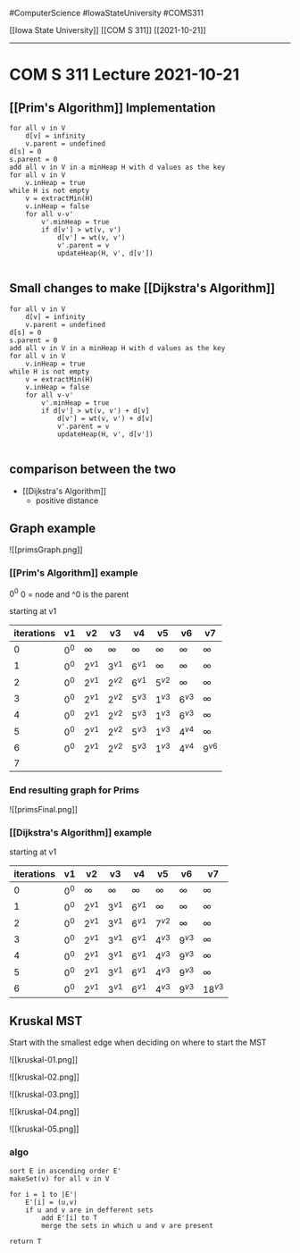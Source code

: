 #ComputerScience  #IowaStateUniversity #COMS311 


[[Iowa State University]] [[COM S 311]] [[2021-10-21]]

---

# COM S 311 Lecture 2021-10-21


## [[Prim's Algorithm]] Implementation

```
for all v in V 
	d[v] = infinity
	v.parent = undefined
d[s] = 0
s.parent = 0
add all v in V in a minHeap H with d values as the key
for all v in V 
	v.inHeap = true
while H is not empty
	v = extractMin(H)
	v.inHeap = false
	for all v-v'
		v'.minHeap = true
		if d[v'] > wt(v, v')
			d[v'] = wt(v, v')
			v'.parent = v
			updateHeap(H, v', d[v'])


```

## Small changes to make [[Dijkstra's Algorithm]]

```
for all v in V 
	d[v] = infinity
	v.parent = undefined
d[s] = 0
s.parent = 0
add all v in V in a minHeap H with d values as the key
for all v in V 
	v.inHeap = true
while H is not empty
	v = extractMin(H)
	v.inHeap = false
	for all v-v'
		v'.minHeap = true
		if d[v'] > wt(v, v') + d[v]
			d[v'] = wt(v, v') + d[v]
			v'.parent = v
			updateHeap(H, v', d[v'])


```


## comparison between the two

- [[Dijkstra's Algorithm]]
	- positive distance



## Graph example

![[primsGraph.png]]

###  [[Prim's Algorithm]] example

$0^0$ 0 = node and ^0 is the parent

starting at v1

| iterations | v1    | v2       | v3       | v4       | v5       | v6       | v7       |
| ---------- | ----- | -------- | -------- | -------- | -------- | -------- | -------- |
| 0          | $0^0$ | $\infty$ | $\infty$ | $\infty$ | $\infty$ | $\infty$ | $\infty$ |
| 1          | $0^0$ | $2^{v1}$ | $3^{v1}$ | $6^{v1}$ | $\infty$ | $\infty$ | $\infty$ |
| 2          | $0^0$ | $2^{v1}$ | $2^{v2}$ | $6^{v1}$ | $5^{v2}$ | $\infty$ | $\infty$ |
| 3          | $0^0$ | $2^{v1}$ | $2^{v2}$ | $5^{v3}$ | $1^{v3}$ | $6^{v3}$ | $\infty$ |
| 4          | $0^0$ | $2^{v1}$ | $2^{v2}$ | $5^{v3}$ | $1^{v3}$ | $6^{v3}$ | $\infty$ |
| 5          | $0^0$ | $2^{v1}$ | $2^{v2}$ | $5^{v3}$ | $1^{v3}$ | $4^{v4}$ | $\infty$ |
| 6          | $0^0$ | $2^{v1}$ | $2^{v2}$ | $5^{v3}$ | $1^{v3}$ | $4^{v4}$ | $9^{v6}$ |
| 7          |       |          |          |          |          |          |          |
	

### End resulting graph for Prims

![[primsFinal.png]]

### [[Dijkstra's Algorithm]] example  

starting at v1

| iterations | v1    | v2       | v3       | v4       | v5       | v6       | v7       |
| ---------- | ----- | -------- | -------- | -------- | -------- | -------- | -------- | 
| 0          | $0^0$ | $\infty$ | $\infty$ | $\infty$ | $\infty$ | $\infty$ | $\infty$ |
| 1          | $0^0$ | $2^{v1}$ | $3^{v1}$ | $6^{v1}$ | $\infty$ | $\infty$ | $\infty$ |
| 2          | $0^0$ | $2^{v1}$ | $3^{v1}$ | $6^{v1}$ | $7^{v2}$ | $\infty$ | $\infty$ |
| 3          | $0^0$ | $2^{v1}$ | $3^{v1}$ | $6^{v1}$ | $4^{v3}$ | $9^{v3}$ | $\infty$ |
| 4          | $0^0$ | $2^{v1}$ | $3^{v1}$ | $6^{v1}$ | $4^{v3}$ | $9^{v3}$ | $\infty$ |
| 5          | $0^0$ | $2^{v1}$ | $3^{v1}$ | $6^{v1}$ | $4^{v3}$ | $9^{v3}$ | $\infty$ |
| 6          | $0^0$ | $2^{v1}$ | $3^{v1}$ | $6^{v1}$ | $4^{v3}$ | $9^{v3}$ | $18^{v3}$ | 


## Kruskal MST

Start with the smallest edge when deciding on where to start the MST



![[kruskal-01.png]]

![[kruskal-02.png]]

![[kruskal-03.png]]

![[kruskal-04.png]]

![[kruskal-05.png]]


### algo

```
sort E in ascending order E'
makeSet(v) for all v in V

for i = 1 to |E'|
	E'[i] = (u,v)
	if u and v are in defferent sets
		add E'[i] to T
		merge the sets in which u and v are present
		
return T
```
